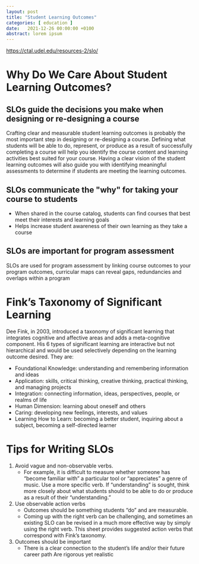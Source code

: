 ```yaml
---
layout: post
title: "Student Learning Outcomes"
categories: [ education ]
date:   2021-12-26 00:00:00 +0100
abstract: lorem ipsum
---
```





https://ctal.udel.edu/resources-2/slo/

# Why Do We Care About Student Learning Outcomes?

## SLOs guide the decisions you make when designing or re-designing a course

Crafting clear and measurable student learning outcomes is probably the most important step in designing or re-designing a course. Defining what students will be able to do, represent, or produce as a result of successfully completing a course will help you identify the course content and learning activities best suited for your course. Having a clear vision of the student learning outcomes will also guide you with identifying meaningful assessments to determine if students are meeting the learning outcomes.

## SLOs communicate the "why" for taking your course to students

- When shared in the course catalog, students can find courses that best meet their interests and learning goals
- Helps increase student awareness of their own learning as they take a course

## SLOs are important for program assessment

SLOs are used for program assessment by linking course outcomes to your program outcomes, curricular maps can reveal gaps, redundancies and overlaps within a program

# Fink’s Taxonomy of Significant Learning

Dee Fink, in 2003, introduced a taxonomy of significant learning that integrates cognitive and affective areas and adds a meta-cognitive component.  His 6 types of significant learning are interactive but not hierarchical and would be used selectively depending on the learning outcome desired. They are:

- Foundational Knowledge: understanding and remembering information and ideas
- Application: skills, critical thinking, creative thinking, practical thinking, and managing projects
- Integration: connecting information, ideas, perspectives, people, or realms of life
- Human Dimension: learning about oneself and others
- Caring: developing new feelings, interests, and values
- Learning How to Learn: becoming a better student, inquiring about a subject, becoming a self-directed learner 

# Tips for Writing SLOs

1. Avoid vague and non-observable verbs.
   - For example, it is difficult to measure whether someone has “become familiar with” a particular tool or “appreciates” a genre of music. Use a more specific verb. If “understanding” is sought, think more closely about what students should to be able to do or produce as a result of their “understanding.” 
1. Use observable action verbs
   - Outcomes should be something students “do” and are measurable. 
   - Coming up with the right verb can be challenging, and sometimes an existing SLO can be revised in a much more effective way by simply using the right verb. This sheet provides suggested action verbs that correspond with Fink’s taxonomy. 
1. Outcomes should be important
   - There is a clear connection to the student’s life and/or their future career path
Are rigorous yet realistic